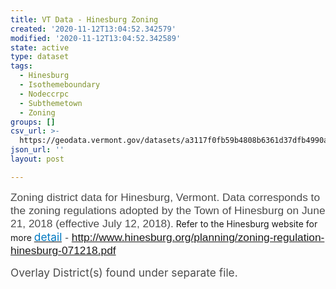 ```yaml
---
title: VT Data - Hinesburg Zoning
created: '2020-11-12T13:04:52.342579'
modified: '2020-11-12T13:04:52.342589'
state: active
type: dataset
tags:
  - Hinesburg
  - Isothemeboundary
  - Nodeccrpc
  - Subthemetown
  - Zoning
groups: []
csv_url: >-
  https://geodata.vermont.gov/datasets/a3117f0fb59b4808b6361d37dfb4990a_0.csv?outSR=%7B%22latestWkid%22%3A3857%2C%22wkid%22%3A102100%7D
json_url: ''
layout: post

---
```

<div style='text-align:Left;'><p><p><span style='font-size:13.0pt;font-family:&quot;Arial&quot;,sans-serif;
color:#4C4C4C;background:white'>Zoning district data for Hinesburg, Vermont.
Data corresponds to the zoning regulations adopted by the Town of Hinesburg on June
21, 2018 (effective July 12, 2018).</span> Refer to the Hinesburg website for
more <a href='http://www.hinesburg.org/planning/zoning-regulation-hinesburg-071218.pdf' style='font-variant-ligatures: normal;font-variant-caps: normal;
orphans: 2;text-align:start;widows: 2;-webkit-text-stroke-width: 0px;
word-spacing:0px' target='_blank'><span style='font-size:13.0pt;color:#0079C1;background:white;
text-decoration:none;text-underline:none'>detail</span></a><span style='font-size:13.0pt;font-family:&quot;Arial&quot;,sans-serif;color:#4C4C4C;
background:white'><span style='font-variant-ligatures: normal;font-variant-caps: normal;
orphans: 2;text-align:start;widows: 2;-webkit-text-stroke-width: 0px;
text-decoration-style: initial;text-decoration-color: initial;float:none;
word-spacing:0px'> - <a href='http://www.hinesburg.org/planning/zoning-regulation-hinesburg-071218.pdf'>http://www.hinesburg.org/planning/zoning-regulation-hinesburg-071218.pdf</a></span></span></p>

<p><span style='font-size:13.0pt;color:#4C4C4C'>Overlay
District(s) found under separate file.</span></p>

<p> </p><br /></p></div>
